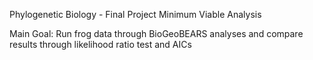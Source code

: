 Phylogenetic Biology - Final Project Minimum Viable Analysis

Main Goal:
Run frog data through BioGeoBEARS analyses and compare results through likelihood ratio test and AICs
